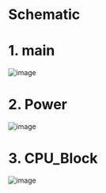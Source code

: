 # Schematic
# 1. main
![image](https://github.com/user-attachments/assets/94a3b108-1521-43c8-af5f-3d3e27a06a31)
# 2. Power
![image](https://github.com/user-attachments/assets/abaae454-eb25-47e6-8ecf-31138c83ae32)
# 3. CPU_Block
![image](https://github.com/user-attachments/assets/deddeec0-7cf7-471c-ba22-ef016567c9cc)